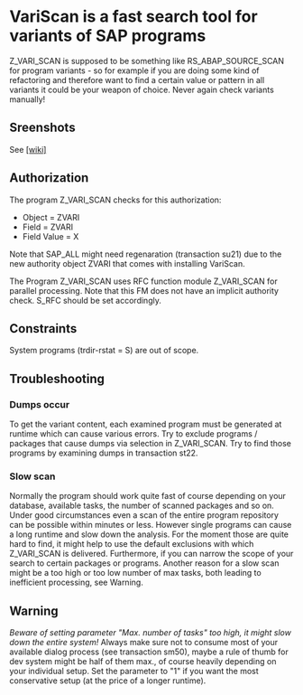 # VariScan is a fast search tool for variants of SAP programs

Z_VARI_SCAN is supposed to be something like RS_ABAP_SOURCE_SCAN for program variants - so for example if you are doing some kind of refactoring and therefore want to find a certain value or pattern in all variants it could be your weapon of choice. Never again check variants manually!

## Sreenshots
See [[wiki]](https://github.com/striezl/VariScan/wiki)

## Authorization

The program Z_VARI_SCAN checks for this authorization:
* Object = ZVARI
* Field = ZVARI
* Field Value = X

Note that SAP_ALL might need regenaration (transaction su21) due to the new authority object ZVARI that comes with installing VariScan.

The Program Z_VARI_SCAN uses RFC function module Z_VARI_SCAN for parallel processing. Note that this FM does not have an implicit authority check. S_RFC should be set accordingly.

## Constraints

System programs (trdir-rstat = S) are out of scope.

## Troubleshooting

### Dumps occur 

To get the variant content, each examined program must be generated at runtime which can cause various errors.  Try to exclude programs / packages that cause dumps via selection in Z_VARI_SCAN. Try to find those programs by examining dumps in transaction st22.

### Slow scan

Normally the program should work quite fast of course depending on your database, available tasks, the number of scanned packages and so on. Under good circumstances even a scan of the entire program repository can be possible within minutes or less. However single programs can cause a long runtime and slow down the analysis. For the moment those are quite hard to find, it might help to use the default exclusions with which Z_VARI_SCAN is delivered. Furthermore, if you can narrow the scope of your search to certain packages or programs. Another reason for a slow scan might be a too high or too low number of max tasks, both leading to inefficient processing, see Warning.
 
 ## Warning
 *Beware of setting parameter "Max. number of tasks" too high, it might slow down the entire system!* Always make sure not to consume most of your available dialog process (see transaction sm50), maybe a rule of thumb for dev system might be half of them max., of course heavily depending on your individual setup. Set the parameter to "1" if you want the most conservative setup (at the price of a longer runtime).
